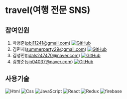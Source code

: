 # travel(여행 전문 SNS)

## 참여인원
1. 박병준(pbj11241@gmail.com)
<a href=https://github.com/94Jun><img alt="GitHub" src="https://img.shields.io/badge/GitHub-181717.svg?&style=for-the-badge&logo=GitHub&logoColor=white"/></a>
2. 김민지(summerparty29@gmail.com)
<a href=https://github.com/sloane323><img alt="GitHub" src="https://img.shields.io/badge/GitHub-181717.svg?&style=for-the-badge&logo=GitHub&logoColor=white"/></a>
3. 김성민(tjdals247470@naver.com)
<a href=https://github.com/KimSoungMin1><img alt="GitHub" src="https://img.shields.io/badge/GitHub-181717.svg?&style=for-the-badge&logo=GitHub&logoColor=white"/></a>
4. 김병준(sjn04037@naver.com)
<a href=https://github.com/KBJ97><img alt="GitHub" src="https://img.shields.io/badge/GitHub-181717.svg?&style=for-the-badge&logo=GitHub&logoColor=white"/></a>
## 사용기술
<img alt="Html" src ="https://img.shields.io/badge/HTML5-E34F26.svg?&style=for-the-badge&logo=HTML5&logoColor=white"/>
<img alt="Css" src ="https://img.shields.io/badge/CSS3-1572B6.svg?&style=for-the-badge&logo=CSS3&logoColor=white"/>
<img alt="JavaScript" src ="https://img.shields.io/badge/JavaScriipt-F7DF1E.svg?&style=for-the-badge&logo=JavaScript&logoColor=black"/>
<img alt="React" src="https://img.shields.io/badge/React-61DAFB.svg?&style=for-the-badge&logo=React&logoColor=black"/>
<img alt="Redux" src="https://img.shields.io/badge/Redux-764ABC.svg?&style=for-the-badge&logo=Redux&logoColor=white"/>
<img alt="firebase" src="https://img.shields.io/badge/Firebase-FFCA28.svg?&style=for-the-badge&logo=firebase&logoColor=black"/>
